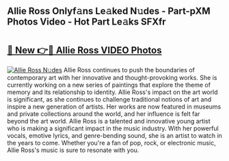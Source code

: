 ## Allie Ross Onlyf𝚊ns Le𝚊ked N𝚞des - Part-pXM Photos Video - Hot Part Le𝚊ks SFXfr

# <h2><a href="http://ab55732.deff.icu/?id=Allie+Ross">🔗 New 👉🔴 Allie Ross VIDEO Photos</a></h2>

[![Allie Ross N𝚞des](https://i.imgur.com/rIISA9y.gif)](http://ab55732.deff.icu/?id=Allie+Ross)
Allie Ross continues to push the boundaries of contemporary art with her innovative and thought-provoking works. She is currently working on a new series of paintings that explore the theme of memory and its relationship to identity. Allie Ross's impact on the art world is significant, as she continues to challenge traditional notions of art and inspire a new generation of artists. Her works are now featured in museums and private collections around the world, and her influence is felt far beyond the art world. Allie Ross is a talented and innovative young artist who is making a significant impact in the music industry. With her powerful vocals, emotive lyrics, and genre-bending sound, she is an artist to watch in the years to come. Whether you're a fan of pop, rock, or electronic music, Allie Ross's music is sure to resonate with you.
